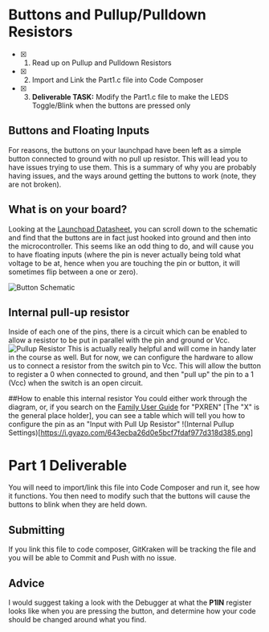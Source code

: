 # Buttons and Pullup/Pulldown Resistors
- [x] 1. Read up on Pullup and Pulldown Resistors
- [x] 2. Import and Link the Part1.c file into Code Composer
- [x] 3. **Deliverable TASK:** Modify the Part1.c file to make the LEDS Toggle/Blink when the buttons are pressed only

## Buttons and Floating Inputs
For reasons, the buttons on your launchpad have been left as a simple button connected to ground with no pull up resistor. This will lead you to have issues trying to use them. This is a summary of why you are probably having issues, and the ways around getting the buttons to work (note, they are not broken).

## What is on your board?
Looking at the [Launchpad Datasheet](https://www.ti.com/lit/ug/slau680/slau680.pdf?ts=1674790902969&ref_url=https%253A%252F%252Fwww.google.com%252F), you can scroll down to the schematic and find that the buttons are in fact just hooked into ground and then into the microcontroller. This seems like an odd thing to do, and will cause you to have floating inputs (where the pin is never actually being told what voltage to be at, hence when you are touching the pin or button, it will sometimes flip between a one or zero).

![Button Schematic](https://i.gyazo.com/678b2b3c1788134372efa4530e1a1f13.png)

## Internal pull-up resistor
Inside of each one of the pins, there is a circuit which can be enabled to allow a resistor to be put in parallel with the pin and ground or Vcc.
![Pullup Resistor](https://i.gyazo.com/dccdf72d0c59fb83d662d86280db6f5e.png)
This is actually really helpful and will come in handy later in the course as well. But for now, we can configure the hardware to allow us to connect a resistor from the switch pin to Vcc. This will allow the button to register a 0 when connected to ground, and then "pull up" the pin to a 1 (Vcc) when the switch is an open circuit.

##How to enable this internal resistor
You could either work through the diagram, or, if you search on the [Family User Guide](https://www.ti.com/lit/ug/slau445i/slau445i.pdf?ts=1674790523141&ref_url=https%253A%252F%252Fwww.ti.com%252Fproduct%252FMSP430FR2355) for "PXREN" [The "X" is the general place holder], you can see a table which will tell you how to configure the pin as an "Input with Pull Up Resistor"
!(Internal Pullup Settings)[https://i.gyazo.com/643ecba26d0e5bcf7fdaf977d318d385.png]

# Part 1 Deliverable
You will need to import/link this file into Code Composer and run it, see how it functions. You then need to modify such that the buttons will cause the buttons to blink when they are held down.
## Submitting
If you link this file to code composer, GitKraken will be tracking the file and you will be able to Commit and Push with no issue.
## Advice
I would suggest taking a look with the Debugger at what the **P1IN** register looks like when you are pressing the button, and determine how your code should be changed around what you find.
